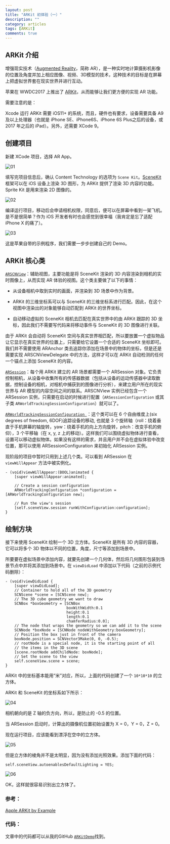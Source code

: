 ```yaml
---
layout: post
title: "ARKit 初体验（一）"
description: ""
category: articles
tags: [ARKit]
comments: true
---
```



## ARKit 介绍

增强现实技术（[Augmented Reality](https://en.wikipedia.org/wiki/Augmented_reality)，简称 AR），是一种实时地计算摄影机影像的位置及角度并加上相应图像、视频、3D模型的技术，这种技术的目标是在屏幕上把虚拟世界套在现实世界并进行互动。

苹果在 WWDC2017 上推出了 [ARKit]((https://www.youtube.com/watch?v=S14AVwaBF-Y))，从而能够让我们更方便的实现 AR 功能。

需要注意的是：

Xcode 运行 ARKit 需要 iOS11+ 的系统，而且，硬件也有要求，设备需要具备 A9 及以上处理器（也就是 iPhone SE、iPhone6S、iPhone 6S Plus之后的设备，或 2017 年之后的 iPad）。另外，还需要 XCode 9。

## 创建项目

新建 XCode 项目，选择 AR App。

![01](https://lettleprince.github.io/images/20171204-arkit-01/01.png)

填写完项目信息后，确认 Content Technology 的选项为 `Scene Kit`。[SceneKit](https://developer.apple.com/scenekit/) 框架可以在 iOS 设备上渲染 3D 图形，为 ARKit 提供了渲染 3D 内容的功能。Sprite Kit 是用来渲染 2D 图像的。

![02](https://lettleprince.github.io/images/20171204-arkit-01/02.png)

编译运行项目，移动后会申请相机权限，同意后，便可以在屏幕中看到一架飞机。是不是很简单？作为 iOS 开发者有时也会感觉到很幸福（我肯定是忘了适配 iPhone X 的痛了）。

![03](https://lettleprince.github.io/images/20171204-arkit-01/03.png)

这是苹果自带的示例程序，我们需要一步步创建自己的 Demo。

## ARKit 核心类

[`ARSCNView`](https://developer.apple.com/documentation/arkit/arscnview)：辅助视图，主要功能是将 SceneKit 渲染的 3D 内容渲染到相机的实时图像上，从而实现 AR 体验的视图。这个类主要做了以下的事情：

- 从设备相机中取到实时的画面，并渲染到 3D 场景中作为背景。

- ARKit 的三维坐标系可以与 SceneKit 的三维坐标系进行匹配。因此，在这个视图中渲染出的对象能够自动匹配到 ARKit 的世界坐标。

- 自动移动虚拟的 SceneKit 相机去匹配在真实世界中的由 ARKit 跟踪的 3D 坐标，因此我们不需要写代码来将移动事件与 SceneKit 的 3D 图像进行关联。

由于 ARKit 会自动将 SceneKit 空间与真实世界相匹配，所以要放置一个虚拟物品让它显示在真实世界的位置上，只需要给它设置一个合适的 SceneKit 坐标即可。我们并不需要使用 ARAnchor 类去追踪你添加在场景中的物体的坐标，但是还是需要实现 ARSCNViewDelegate 中的方法，这样才可以在 ARKit 自动检测的任何一个锚点上添加 SceneKit 的内容。

[`ARSession`](https://developer.apple.com/documentation/arkit/arsession)：每个用 ARKit 建立的 AR 场景都需要一个 ARSession 对象。它负责控制相机，从设备中收集所有的传感器数据（包括从设备的运动传感器中读取数据，控制设备的相机，对相机中捕获到的图像进行分析），来建立用户所在的现实世界与 AR 模型的内容空间之间的联系。ARSCNView 实例已经包含一个 ARSession 实例，只需要在启动的时候进行配置（`ARSessionConfiguration` 或其子类 `ARWorldTrackingSessionConfiguration`）就可以了。

[`ARWorldTrackingSessionConfiguration `](https://developer.apple.com/documentation/arkit/arworldtrackingsessionconfiguration)：这个类可以在 6 个自由维度上(six degrees of freedom, 6DOF)追踪设备的移动, 也就是 3 个旋转轴（roll：绕着垂直于手机屏幕的轴旋转，yaw：绕着手机的向上方向旋转，pitch：改变手机的俯仰），3 个平移轴（在 x, y, z 上的移动）。这样我们可以围绕虚拟物体进行查看，设置可以移动虚拟物体。如果没有这样的需求，并且用户并不会在虚拟体验中改变位置，那可以使用 ARSessionConfiguration 来初始化 ARSession 实例。

现阶段的项目中暂时只用到上述几个类。可以看到 ARSession 在 `viewWillAppear` 方法中被实例化。

```
- (void)viewWillAppear:(BOOL)animated {
    [super viewWillAppear:animated];
    
    // Create a session configuration
    ARWorldTrackingConfiguration *configuration = [ARWorldTrackingConfiguration new];

    // Run the view's session
    [self.sceneView.session runWithConfiguration:configuration];
}
```

## 绘制方块

接下来使用 SceneKit 绘制一个 3D 立方体。SceneKit 是所有 3D 内容的容器，它可以将多个 3D 物体以不同的位置，角度，尺寸等添加到场景中。

所要要在虚拟场景中添加内容，就要先创建一个几何体，然后将几何图形包装到场景节点中并将其添加到场景中。在 `viewDidLoad` 中添加以下代码（之前的示例代码删除）：

```
- (void)viewDidLoad {
    [super viewDidLoad];
    // Container to hold all of the 3D geometry
    SCNScene *scene = [SCNScene new];
    // The 3D cube geometry we want to draw
    SCNBox *boxGeometry = [SCNBox
                           boxWithWidth:0.1
                           height:0.1
                           length:0.1
                           chamferRadius:0.0];
    // The node that wraps the geometry so we can add it to the scene
    SCNNode *boxNode = [SCNNode nodeWithGeometry:boxGeometry];
    // Position the box just in front of the camera
    boxNode.position = SCNVector3Make(0, 0, -0.5);
    // rootNode is a special node, it is the starting point of all
    // the items in the 3D scene
    [scene.rootNode addChildNode: boxNode];
    // Set the scene to the view
    self.sceneView.scene = scene;
}
```

ARKit 中的坐标基本能用“米”对应，所以，上面的代码创建了一个 `10*10*10` 的立方体。

ARKit 和 SceneKit 的坐标系如下所示：

![04](https://lettleprince.github.io/images/20171204-arkit-01/04.png)

相机朝向的是 Z 轴的负方向，所以，是防止的 -0.5 的位置。

当 ARSession 启动时，计算出的摄像机位置初始设置为 X = 0，Y = 0，Z = 0。

现在运行项目，应该能看到漂浮在空中的立方体。

![05](https://lettleprince.github.io/images/20171204-arkit-01/05.png)

但是立方体的棱角并不是太明显，因为没有添加光照效果。添加下面的代码：

```
self.sceneView.autoenablesDefaultLighting = YES;
```

![06](https://lettleprince.github.io/images/20171204-arkit-01/06.png)


OK，这样就很容易识别出立方体了。

### 参考：

[Apple ARKit by Example](https://blog.markdaws.net/arkit-by-example-part1-7830677ef84d)


### 代码：
文章中的代码都可以从我的GitHub [`ARKitDemo`](https://github.com/lettleprince/ARKitDemo)找到。

